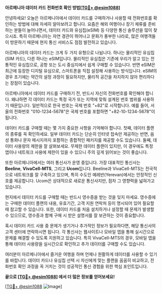 **아르메니아 데이터 카드 전화번호 확인 방법[[TG💪+ @esim1088](https://t.me/s/esim1088)]**

안녕하세요! 오늘은 아르메니아에서 데이터 카드를 구매하거나 사용할 때 전화번호를 확인하는 방법에 대해 자세히 알아보려고 합니다. 요즘은 해외 여행이나 장기 체류를 준비하는 분들이 늘어나면서, 데이터 카드와 유심칩(eSIM) 등 다양한 통신 솔루션을 많이 찾으시죠. 특히 아르메니아는 자연 경관이 뛰어나고 문화가 풍부한 나라로, 많은 여행객들이 방문하기 때문에 현지 통신 서비스도 점점 발전하고 있습니다.

아르메니아의 데이터 카드는 크게 두 가지 유형으로 나뉩니다. 하나는 물리적인 유심칩(SIM 카드), 다른 하나는 eSIM입니다. 물리적인 유심칩은 기존에 우리가 알고 있는 전통적인 유심칩으로, 공항 또는 도시 중심지에서 쉽게 구매할 수 있습니다. 반면 eSIM은 최근에 등장한 디지털 유심으로, 스마트폰을 직접 설정해 사용하는 방식입니다. eSIM의 경우 초기에는 약간의 설정 과정이 필요하지만, 물리적 공간을 차지하지 않아 편리하다는 장점이 있습니다.

아르메니아에서 데이터 카드를 구매하기 전, 반드시 자신의 전화번호를 확인해야 합니다. 왜냐하면 각 데이터 카드는 특정 국가 또는 지역에 맞춰 설계된 번호 범위를 사용하기 때문입니다. 일반적으로 한국 번호는 국제 번호 "+82"로 시작합니다. 예를 들어, 서울의 전화번호 "010-1234-5678"은 국제 번호를 포함하면 "+82-10-1234-5678"이 됩니다.

데이터 카드를 구매할 때는 몇 가지 중요한 사항을 기억해야 합니다. 첫째, 데이터 플랜의 종류를 꼭 확인하세요. 일부 데이터 카드는 단순히 인터넷 접속만 제공하는 반면, 음성 통화나 문자 메시지까지 포함하는 종합적인 패키지를 제공할 수도 있습니다. 둘째, 데이터 사용량의 제한을 잘 살펴보세요. 무제한 데이터 플랜이 있지만, 이 경우에도 특정 앱이나 네트워크 사용에 제한이 있을 수 있으니 주의 깊게 읽어보는 것이 좋습니다.

또한 아르메니아에서는 여러 통신사가 운영 중입니다. 가장 대표적인 통신사는 **Beeline**, **VivaCell-MTS**, 그리고 **Ucom**입니다. Beeline과 VivaCell-MTS는 전국적으로 네트워크를 잘 구축하고 있으며, 특히 수도인 예레반(Yerevan)에서는 안정적인 신호를 제공합니다. Ucom은 상대적으로 새로운 통신사지만, 점차 그 영향력을 넓혀가고 있습니다.

현지에서 데이터 카드를 구매할 때는 반드시 영수증을 받는 것을 잊지 마세요. 영수증에는 구매한 데이터 플랜의 내용, 유효기간, 고객 지원 연락처 등이 명시되어 있어 필요할 때 참고할 수 있습니다. 또한, 데이터 카드를 처음 설치하거나 설정할 때 문제가 발생할 수 있으므로, 영수증과 함께 구매 시 받은 설명서를 잘 보관하는 것이 중요합니다.

혹시 데이터 카드 사용 중 문제가 생기거나 추가적인 정보가 필요하다면, 해당 통신사의 고객 센터에 연락하시면 됩니다. 각 통신사는 웹사이트나 모바일 앱을 통해 실시간으로 문제를 해결할 수 있도록 지원하고 있습니다. 특히 VivaCell-MTS의 경우, 모바일 앱을 통해 데이터 사용량을 실시간으로 확인하고 추가 데이터를 구매할 수도 있습니다.

여러분이 아르메니아에서 즐거운 여행을 하며 언제나 원활하게 데이터를 사용할 수 있기를 바랍니다. 데이터 카드나 유심칩 선택 시 자신에게 맞는 플랜을 꼼꼼히 비교하고, 전화번호 확인 과정을 꼭 거치는 것이 성공적인 통신 경험을 위한 핵심 포인트입니다.

**끝으로 [[TG💪+ @esim1088](https://t.me/s/esim1088)] 에서 더 많은 정보를 얻어보세요!**  

[[TG💪+ @esim1088](https://t.me/s/esim1088) ![Image](https://i.postimg.cc/Y0z9fWf4/image.png)]
